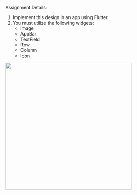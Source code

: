 
Assignment Details:
1. Implement this design in an app using Flutter.
2. You must utilize the following widgets:
   - Image
   - AppBar
   - TextField
   - Row
   - Column
   - Icon

<img width="395" src="https://github.com/flutter-tuwaiq/hw-13/assets/94795551/8f005c45-b9fe-4861-b287-6306f2f05f36">
